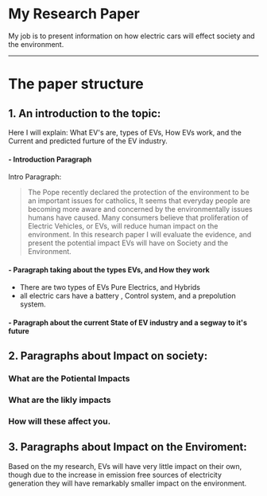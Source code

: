 # My Research Paper
My job is to present information on how electric cars will effect society and the environment.
***
# The paper structure
## 1. An introduction to the topic: 
Here I will explain: What EV's are, types of EVs, How EVs work, and the Current and predicted furture of the EV industry.
#### - Introduction Paragraph
Intro Paragraph:
>The Pope recently declared the protection of the environment to be an important issues for catholics, It seems that everyday people are becoming more aware and concerned by the environmentally issues humans have caused. Many consumers believe that proliferation of Electric Vehicles, or EVs, will reduce human impact on the environment. In this research paper I will evaluate the evidence, and present the potential impact EVs will have on Society and the Environment.
#### - Paragraph taking about the types EVs, and How they work
- There are two types of EVs Pure Electrics, and Hybrids
- all electric cars have a battery , Control system, and a prepolution system.
#### - Paragraph about the current State of EV industry and a segway to it's future

## 2. Paragraphs about Impact on society:
### What are the Potiental Impacts 
### What are the likly impacts
### How will these affect you.
## 3. Paragraphs about Impact on the Enviroment:
Based on the my research, EVs will have very little impact on their own, though due to the increase in emission free sources of electricity generation they will have remarkably smaller impact on the environment.